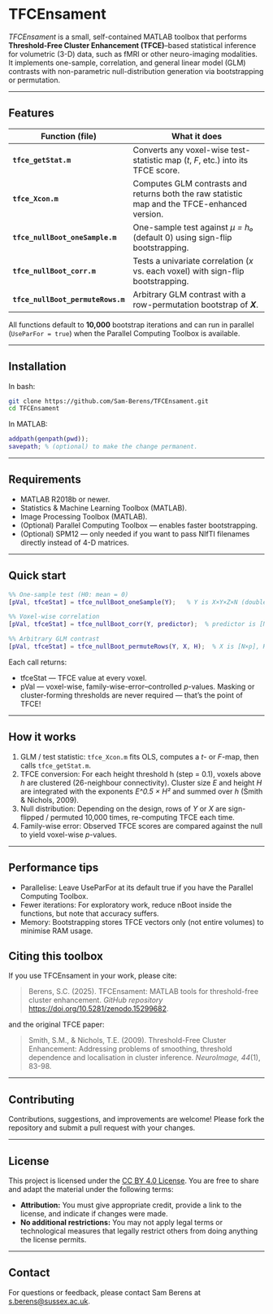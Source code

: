 # TFCEnsament

*TFCEnsament* is a small, self-contained MATLAB toolbox that performs **Threshold-Free Cluster Enhancement (TFCE)**–based statistical inference for volumetric (3-D) data, such as fMRI or other neuro-imaging modalities.  
It implements one-sample, correlation, and general linear model (GLM) contrasts with non-parametric null-distribution generation via bootstrapping or permutation.

---

## Features

| Function (file) | What it does |
|-----------------|--------------|
| **`tfce_getStat.m`** | Converts any voxel-wise test-statistic map (_t_, _F_, etc.) into its TFCE score. |
| **`tfce_Xcon.m`** | Computes GLM contrasts and returns both the raw statistic map and the TFCE-enhanced version. |
| **`tfce_nullBoot_oneSample.m`** | One-sample test against *μ = h₀* (default 0) using sign-flip bootstrapping. |
| **`tfce_nullBoot_corr.m`** | Tests a univariate correlation (*x* vs. each voxel) with sign-flip bootstrapping. |
| **`tfce_nullBoot_permuteRows.m`** | Arbitrary GLM contrast with a row-permutation bootstrap of _**X**_. |

All functions default to **10,000** bootstrap iterations and can run in parallel (`UseParFor = true`) when the Parallel Computing Toolbox is available.

---

## Installation
In bash:
```bash
git clone https://github.com/Sam-Berens/TFCEnsament.git
cd TFCEnsament
```
In MATLAB:
```MATLAB
addpath(genpath(pwd));
savepath; % (optional) to make the change permanent.
```

---

## Requirements
 - MATLAB R2018b or newer.
 - Statistics & Machine Learning Toolbox (MATLAB).
 - Image Processing Toolbox (MATLAB).
 - (Optional) Parallel Computing Toolbox — enables faster bootstrapping.
 - (Optional) SPM12 — only needed if you want to pass NIfTI filenames directly instead of 4-D matrices.

---

## Quick start
```MATLAB
%% One-sample test (H0: mean = 0)
[pVal, tfceStat] = tfce_nullBoot_oneSample(Y);   % Y is X×Y×Z×N (double)

%% Voxel-wise correlation
[pVal, tfceStat] = tfce_nullBoot_corr(Y, predictor);  % predictor is [N×1]

%% Arbitrary GLM contrast
[pVal, tfceStat] = tfce_nullBoot_permuteRows(Y, X, H);  % X is [N×p], H is [1×p]
```
Each call returns:
 - tfceStat — TFCE value at every voxel.
 - pVal — voxel-wise, family-wise-error–controlled _p_-values.
Masking or cluster-forming thresholds are never required — that’s the point of TFCE!

---

## How it works
 1. GLM / test statistic: <code>tfce_Xcon.m</code> fits OLS, computes a _t_- or _F_-map, then calls <code>tfce_getStat.m</code>.
 2. TFCE conversion: For each height threshold h (step = 0.1), voxels above _h_ are clustered (26-neighbour connectivity). Cluster size _E_ and height _H_ are integrated with the exponents _E^0.5 × H²_ and summed over _h_ (Smith & Nichols, 2009).
 3. Null distribution: Depending on the design, rows of _Y_ or _X_ are sign-flipped / permuted 10,000 times, re-computing TFCE each time.
 4. Family-wise error: Observed TFCE scores are compared against the null to yield voxel-wise _p_-values.

---

## Performance tips
 - Parallelise: Leave UseParFor at its default true if you have the Parallel Computing Toolbox.
 - Fewer iterations: For exploratory work, reduce nBoot inside the functions, but note that accuracy suffers.
 - Memory: Bootstrapping stores TFCE vectors only (not entire volumes) to minimise RAM usage.

## Citing this toolbox
If you use TFCEnsament in your work, please cite:

> Berens, S.C. (2025). TFCEnsament: MATLAB tools for threshold-free cluster enhancement. _GitHub repository_ https://doi.org/10.5281/zenodo.15299682.

and the original TFCE paper:

> Smith, S.M., & Nichols, T.E. (2009). Threshold-Free Cluster Enhancement: Addressing problems of smoothing, threshold dependence and localisation in cluster inference. _NeuroImage, 44_(1), 83-98.

---

## Contributing
Contributions, suggestions, and improvements are welcome! Please fork the repository and submit a pull request with your changes.

---

## License
This project is licensed under the [CC BY 4.0 License](https://creativecommons.org/licenses/by/4.0/legalcode.en).
You are free to share and adapt the material under the following terms:
- **Attribution:** You must give appropriate credit, provide a link to the license, and indicate if changes were made.
- **No additional restrictions:** You may not apply legal terms or technological measures that legally restrict others from doing anything the license permits.

---

## Contact
For questions or feedback, please contact Sam Berens at [s.berens@sussex.ac.uk](mailto:s.berens@sussex.ac.uk).
